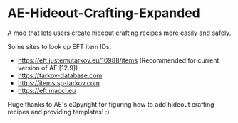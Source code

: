 # AE-Hideout-Crafting-Expanded
A mod that lets users create hideout crafting recipes more easily and safely.

Some sites to look up EFT item IDs:
  * https://eft.justemutarkov.eu/10988/items (Recommended for current version of AE [12.9])
  * https://tarkov-database.com
  * https://items.sp-tarkov.com
  * https://eft.maoci.eu

Huge thanks to AE's c0pyright for figuring how to add hideout crafting recipes and providing templates! :)
